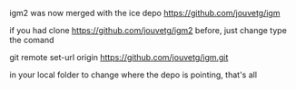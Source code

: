 igm2 was now merged with the ice depo [](https://github.com/jouvetg/igm)https://github.com/jouvetg/igm

if you had clone https://github.com/jouvetg/igm2 before, just change type the comand

git remote set-url origin https://github.com/jouvetg/igm.git

in your local folder to change where the depo is pointing, that's all

